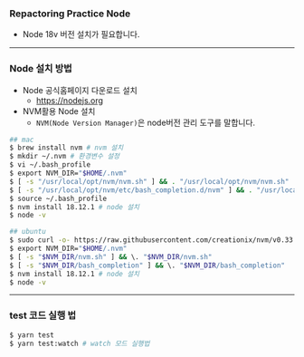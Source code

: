 ### Repactoring Practice Node
- Node 18v 버전 설치가 필요합니다.

---
### Node 설치 방법
- Node 공식홈페이지 다운로드 설치
    - https://nodejs.org
- NVM활용 Node 설치
  - `NVM(Node Version Manager)`은 node버전 관리 도구를 말합니다.
```sh
## mac
$ brew install nvm # nvm 설치
$ mkdir ~/.nvm # 환경변수 설정
$ vi ~/.bash_profile 
$ export NVM_DIR="$HOME/.nvm"
$ [ -s "/usr/local/opt/nvm/nvm.sh" ] && . "/usr/local/opt/nvm/nvm.sh" 
$ [ -s "/usr/local/opt/nvm/etc/bash_completion.d/nvm" ] && . "/usr/local/opt/nvm/etc/bash_completion.d/nvm"  
$ source ~/.bash_profile
$ nvm install 18.12.1 # node 설치 
$ node -v 

## ubuntu
$ sudo curl -o- https://raw.githubusercontent.com/creationix/nvm/v0.33.0/install.sh | bash
$ export NVM_DIR="$HOME/.nvm"
$ [ -s "$NVM_DIR/nvm.sh" ] && \. "$NVM_DIR/nvm.sh"
$ [ -s "$NVM_DIR/bash_completion" ] && \. "$NVM_DIR/bash_completion"
$ nvm install 18.12.1 # node 설치 
$ node -v 
```

---
### test 코드 실행 법
```sh
$ yarn test
$ yarn test:watch # watch 모드 실행법
```
